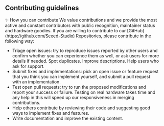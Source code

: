 ## Contributing guidelines

✨ How you can contribute
We value contributions and we provide the most active and constant contributors with public recognition, maintainer status and hardware goodies. If you are willing to contribute to our [GitHub] (https://github.com/Seeed-Studio) Repositories, please contribute in the following way:

- Triage open issues: try to reproduce issues reported by other users and confirm whether you can experience them as well, or ask users for more details if needed. Spot duplicates. Improve descriptions. Help users who ask for support.
- Submit fixes and implementations: pick an open issue or feature request that you think you can implement yourself, and submit a pull request with an implementation.
- Test open pull requests: try to run the proposed modifications and report your success or failure. Testing on real hardware takes time and any help in this will speed up our responsiveness in merging contributions.
- Help others contribute by reviewing their code and suggesting good ways to implement fixes and features.
- Write documentation and improve the existing content.
